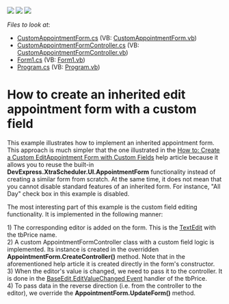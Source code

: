 <!-- default badges list -->
![](https://img.shields.io/endpoint?url=https://codecentral.devexpress.com/api/v1/VersionRange/128634157/18.1.3%2B)
[![](https://img.shields.io/badge/Open_in_DevExpress_Support_Center-FF7200?style=flat-square&logo=DevExpress&logoColor=white)](https://supportcenter.devexpress.com/ticket/details/E3789)
[![](https://img.shields.io/badge/📖_How_to_use_DevExpress_Examples-e9f6fc?style=flat-square)](https://docs.devexpress.com/GeneralInformation/403183)
<!-- default badges end -->
<!-- default file list -->
*Files to look at*:

* [CustomAppointmentForm.cs](./CS/CustomAppointmentForm.cs) (VB: [CustomAppointmentForm.vb](./VB/CustomAppointmentForm.vb))
* [CustomAppointmentFormController.cs](./CS/CustomAppointmentFormController.cs) (VB: [CustomAppointmentFormController.vb](./VB/CustomAppointmentFormController.vb))
* [Form1.cs](./CS/Form1.cs) (VB: [Form1.vb](./VB/Form1.vb))
* [Program.cs](./CS/Program.cs) (VB: [Program.vb](./VB/Program.vb))
<!-- default file list end -->
# How to create an inherited edit appointment form with a custom field


<p>This example illustrates how to implement an inherited appointment form. This approach is much simpler that the one illustrated in the <a href="http://documentation.devexpress.com/#WindowsForms/CustomDocument2288"><u>How to: Create a Custom EditAppointment Form with Custom Fields</u></a> help article because it allows you to reuse the built-in <strong>DevExpress.XtraScheduler.UI.AppointmentForm</strong> functionality instead of creating a similar form from scratch. At the same time, it does not mean that you cannot disable standard features of an inherited form. For instance, "All Day" check box in this example is disabled.</p><p>The most interesting part of this example is the custom field editing functionality. It is implemented in the following manner:</p><p>1) The corresponding editor is added on the form. This is the <a href="http://documentation.devexpress.com/#WindowsForms/clsDevExpressXtraEditorsTextEdittopic"><u>TextEdit</u></a> with the tbPrice name.<br />
2) A custom AppointmentFormController class with a custom field logic is implemented. Its instance is created in the overridden <strong>AppointmentForm.CreateController()</strong> method. Note that in the aforementioned help article it is created directly in the form's constructor. <br />
3) When the editor's value is changed, we need to pass it to the controller. It is done in the <a href="http://documentation.devexpress.com/#WindowsForms/DevExpressXtraEditorsBaseEdit_EditValueChangedtopic"><u>BaseEdit.EditValueChanged Event</u></a> handler of the tbPrice.<br />
4) To pass data in the reverse direction (i.e. from the controller to the editor), we override the <strong>AppointmentForm.UpdateForm()</strong> method.</p>

<br/>


